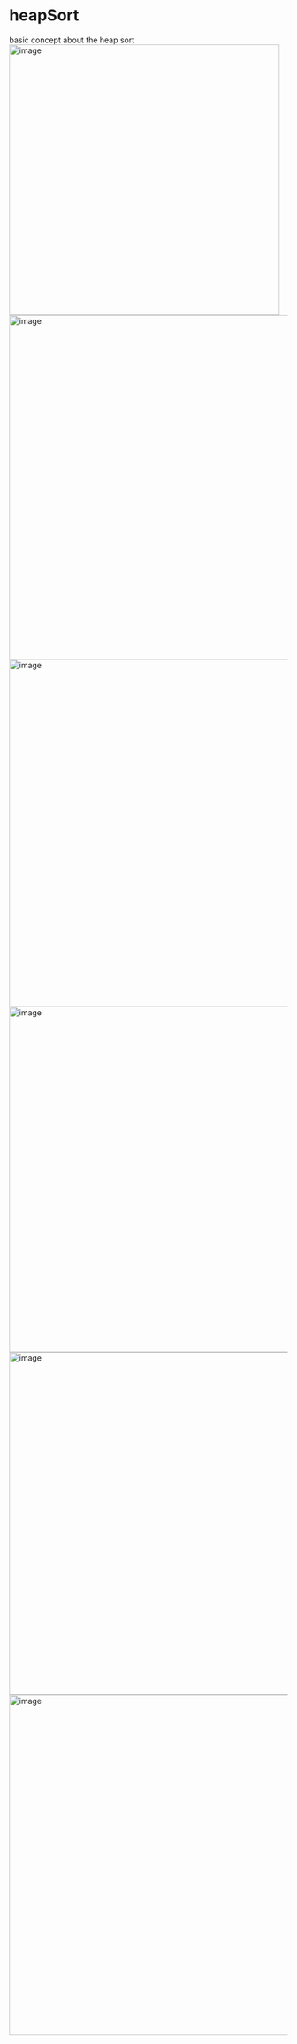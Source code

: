 # heapSort
basic concept about the heap sort  
<img width="489" alt="image" src="https://github.com/JerryTseee/heapSort/assets/126223772/4d4e65c9-e181-48de-97ef-a306ec19d277">  
<img width="622" alt="image" src="https://github.com/JerryTseee/heapSort/assets/126223772/1505db81-319e-4a8e-a101-f7cfff485845">  
<img width="628" alt="image" src="https://github.com/JerryTseee/heapSort/assets/126223772/fa740985-8346-4a41-bc70-69f5d7d8adc4">  
<img width="624" alt="image" src="https://github.com/JerryTseee/heapSort/assets/126223772/62ed101c-5b4b-48e0-9b72-7cf6bedf39f9">  
<img width="620" alt="image" src="https://github.com/JerryTseee/heapSort/assets/126223772/47e6b205-0b61-4ec0-9adc-d6fe7c68cd70">  
<img width="615" alt="image" src="https://github.com/JerryTseee/heapSort/assets/126223772/e7e736b0-2ca9-404b-8460-0d8c2f85c8fd">





